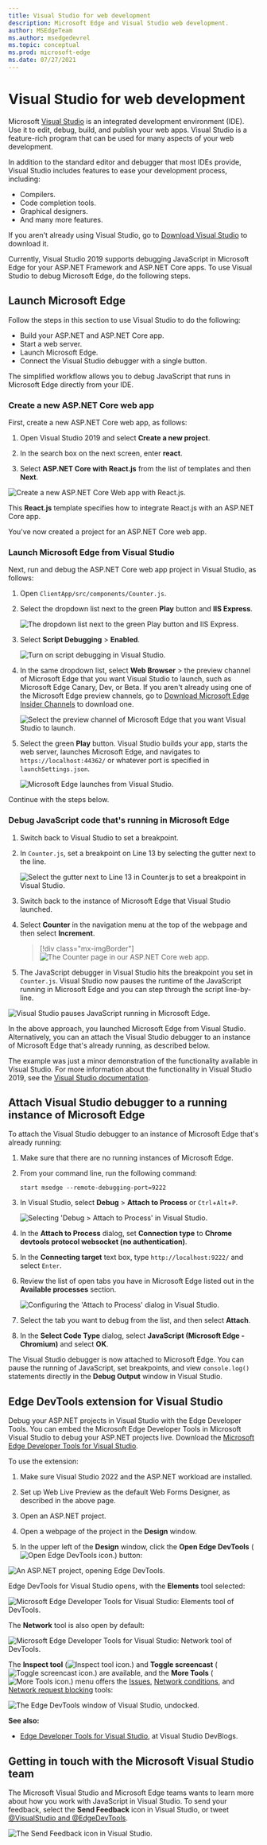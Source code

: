 ```yaml
---
title: Visual Studio for web development
description: Microsoft Edge and Visual Studio web development.
author: MSEdgeTeam
ms.author: msedgedevrel
ms.topic: conceptual
ms.prod: microsoft-edge
ms.date: 07/27/2021
---
```

# Visual Studio for web development

Microsoft [Visual Studio](https://visualstudio.microsoft.com/vs) is an integrated development environment (IDE).  Use it to edit, debug, build, and publish your web apps.  Visual Studio is a feature-rich program that can be used for many aspects of your web development.

In addition to the standard editor and debugger that most IDEs provide, Visual Studio includes features to ease your development process, including:

*   Compilers.
*   Code completion tools.
*   Graphical designers.
*   And many more features.

If you aren't already using Visual Studio, go to [Download Visual Studio](https://visualstudio.microsoft.com/downloads) to download it.

Currently, Visual Studio 2019 supports debugging JavaScript in Microsoft Edge for your ASP.NET Framework and ASP.NET Core apps. To use Visual Studio to debug Microsoft Edge, do the following steps.


<!-- ====================================================================== -->
## Launch Microsoft Edge

Follow the steps in this section to use Visual Studio to do the following:

*  Build your ASP.NET and ASP.NET Core app.
*  Start a web server.
*  Launch Microsoft Edge.
*  Connect the Visual Studio debugger with a single button.

The simplified workflow allows you to debug JavaScript that runs in Microsoft Edge directly from your IDE.


### Create a new ASP.NET Core web app

First, create a new ASP.NET Core web app, as follows:

1. Open Visual Studio 2019 and select **Create a new project**.

1. In the search box on the next screen, enter **react**.

1. Select **ASP.NET Core with React.js** from the list of templates and then **Next**.

![Create a new ASP.NET Core Web app with React.js.](media/create-new-project.png)

This **React.js** template specifies how to integrate React.js with an ASP.NET Core app.

You've now created a project for an ASP.NET Core web app.


### Launch Microsoft Edge from Visual Studio

Next, run and debug the ASP.NET Core web app project in Visual Studio, as follows:

1. Open `ClientApp/src/components/Counter.js`.

1. Select the dropdown list next to the green **Play** button and **IIS Express**.

   ![The dropdown list next to the green Play button and IIS Express.](media/vs-dropdown.png)

1. Select **Script Debugging** > **Enabled**.

   ![Turn on script debugging in Visual Studio.](media/enable-script-debugging.png)

1. In the same dropdown list, select **Web Browser** > the preview channel of Microsoft Edge that you want Visual Studio to launch, such as Microsoft Edge Canary, Dev, or Beta.  If you aren't already using one of the Microsoft Edge preview channels, go to [Download Microsoft Edge Insider Channels](https://www.microsoftedgeinsider.com/download) to download one.

   ![Select the preview channel of Microsoft Edge that you want Visual Studio to launch.](media/set-web-browser.png)

1. Select the green **Play** button.  Visual Studio builds your app, starts the web server, launches Microsoft Edge, and navigates to `https://localhost:44362/` or whatever port is specified in `launchSettings.json`.

   ![Microsoft Edge launches from Visual Studio.](media/edge-launch.png)

Continue with the steps below.


### Debug JavaScript code that's running in Microsoft Edge

1. Switch back to Visual Studio to set a breakpoint.

1. In `Counter.js`, set a breakpoint on Line 13 by selecting the gutter next to the line.

   ![Select the gutter next to Line 13 in Counter.js to set a breakpoint in Visual Studio.](media/set-breakpoint.png)

1. Switch back to the instance of Microsoft Edge that Visual Studio launched.

1. Select **Counter** in the navigation menu at the top of the webpage and then select **Increment**.

   > [!div class="mx-imgBorder"]
   > ![The Counter page in our ASP.NET Core web app.](media/edge-counter.png)

1.  The JavaScript debugger in Visual Studio hits the breakpoint you set in `Counter.js`.  Visual Studio now pauses the runtime of the JavaScript running in Microsoft Edge and you can step through the script line-by-line.

   ![Visual Studio pauses JavaScript running in Microsoft Edge.](media/hit-breakpoint.png)

In the above approach, you launched Microsoft Edge from Visual Studio.  Alternatively, you can an attach the Visual Studio debugger to an instance of Microsoft Edge that's already running, as described below.

The example was just a minor demonstration of the functionality available in Visual Studio.  For more information about the functionality in Visual Studio 2019, see the [Visual Studio documentation](/visualstudio/windows/index).


<!-- ====================================================================== -->
## Attach Visual Studio debugger to a running instance of Microsoft Edge

To attach the Visual Studio debugger to an instance of Microsoft Edge that's already running:

1. Make sure that there are no running instances of Microsoft Edge.

1. From your command line, run the following command:

   ```console
   start msedge --remote-debugging-port=9222
   ```
    
1. In Visual Studio, select **Debug** > **Attach to Process** or `Ctrl`+`Alt`+`P`.

   ![Selecting 'Debug > Attach to Process' in Visual Studio.](media/attach-to-process.png)

1. In the **Attach to Process** dialog, set **Connection type** to **Chrome devtools protocol websocket (no authentication)**.

1. In the **Connecting target** text box, type `http://localhost:9222/` and select `Enter`.

1. Review the list of open tabs you have in Microsoft Edge listed out in the **Available processes** section.

   ![Configuring the 'Attach to Process' dialog in Visual Studio.](media/attach-to-process-dialog.png)

1. Select the tab you want to debug from the list, and then select **Attach**.

1. In the **Select Code Type** dialog, select **JavaScript (Microsoft Edge - Chromium)** and select **OK**.

The Visual Studio debugger is now attached to Microsoft Edge.  You can pause the running of JavaScript, set breakpoints, and view `console.log()` statements directly in the **Debug Output** window in Visual Studio.


<!-- ====================================================================== -->
## Edge DevTools extension for Visual Studio

Debug your ASP.NET projects in Visual Studio with the Edge Developer Tools.  You can embed the Microsoft Edge Developer Tools in Microsoft Visual Studio to debug your ASP.NET projects live.  Download the [Microsoft Edge Developer Tools for Visual Studio](https://aka.ms/edgetools-for-vs). 

To use the extension:

1. Make sure Visual Studio 2022 and the ASP.NET workload are installed.

1. Set up Web Live Preview as the default Web Forms Designer, as described in the above page.

1. Open an ASP.NET project.

1. Open a webpage of the project in the **Design** window.

1. In the upper left of the **Design** window, click the **Open Edge DevTools** (![Open Edge DevTools icon.](media/open-edge-dev-tools-v-s-icon.png)) button:

![An ASP.NET project, opening Edge DevTools.](media/devtools-extension-v-s-web-forms-designer.png)

Edge DevTools for Visual Studio opens, with the **Elements** tool selected:

![Microsoft Edge Developer Tools for Visual Studio: Elements tool of DevTools.](media/devtools-extension-visual-studio-elements.png)

The **Network** tool is also open by default:

![Microsoft Edge Developer Tools for Visual Studio: Network tool of DevTools.](media/devtools-extension-visual-studio-network.png)

The **Inspect tool** (![Inspect tool icon.](media/v-s-edge-devtools-inspect-tool-icon.png)) and **Toggle screencast** (![Toggle screencast icon.](media/v-s-edge-devtools-toggle-screencast-icon.png)) are available, and the **More Tools** (![More Tools icon.](media/more-tools-v-s-icon.png)) menu offers the [Issues](../devtools-guide-chromium/issues/index.md), [Network conditions](../devtools-guide-chromium/network-conditions/network-conditions-tool.md), and [Network request blocking](../microsoft-edge/devtools-guide-chromium/network-request-blocking/network-request-blocking-tool.md) tools:

![The Edge DevTools window of Visual Studio, undocked.](media/edge-devtools-v-s-window-undocked.png)


**See also:**

<!-- todo: update url from preview to release: -->
* [Edge Developer Tools for Visual Studio](https://devblogs.microsoft.com/visualstudio/?p=237066&preview=1&_ppp=7aa7aef54f), at Visual Studio DevBlogs.

<!--
* [Microsoft Edge DevTools extension for Visual Studio](../devtools-guide-chromium/whats-new/2022/03/devtools.md#microsoft-edge-devtools-extension-for-visual-studio) in _What's New in DevTools (Microsoft Edge 99)_.
-->



<!-- ====================================================================== -->
## Getting in touch with the Microsoft Visual Studio team

The Microsoft Visual Studio and Microsoft Edge teams wants to learn more about how you work with JavaScript in Visual Studio.  To send your feedback, select the **Send Feedback** icon in Visual Studio, or tweet [@VisualStudio and @EdgeDevTools](https://twitter.com/intent/tweet?text=@VisualStudio+@EdgeDevTools).

![The Send Feedback icon in Visual Studio.](media/feedback-icon.png)
